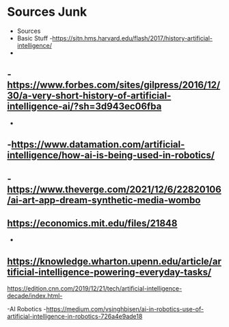 # Sources Junk

- Sources
- Basic Stuff 
-https://sitn.hms.harvard.edu/flash/2017/history-artificial-intelligence/
-
-https://www.forbes.com/sites/gilpress/2016/12/30/a-very-short-history-of-artificial-intelligence-ai/?sh=3d943ec06fba
-
-
-https://www.datamation.com/artificial-intelligence/how-ai-is-being-used-in-robotics/
-
-https://www.theverge.com/2021/12/6/22820106/ai-art-app-dream-synthetic-media-wombo
-
https://economics.mit.edu/files/21848
-
-
https://knowledge.wharton.upenn.edu/article/artificial-intelligence-powering-everyday-tasks/
-
https://edition.cnn.com/2019/12/21/tech/artificial-intelligence-decade/index.html-

-AI Robotics
-https://medium.com/vsinghbisen/ai-in-robotics-use-of-artificial-intelligence-in-robotics-726a4e9ade18
